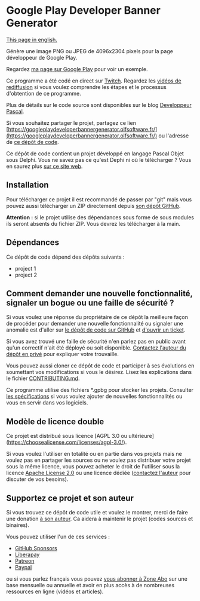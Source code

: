 # Google Play Developer Banner Generator

[This page in english.](README.md)

Génère une image PNG ou JPEG de 4096x2304 pixels pour la page développeur de Google Play.

Regardez [ma page sur Google Play](https://play.google.com/store/apps/dev?id=8272814550297637230) pour voir un exemple.

Ce programme a été codé en direct sur [Twitch](https://twitter.com/PremartinPatric). Regardez les [vidéos de rediffusion](https://serialstreameur.fr/google-play-developer-banner-generator.html) si vous voulez comprendre les étapes et le processus d'obtention de ce programme.

Plus de détails sur le code source sont disponibles sur le blog [Developpeur Pascal](https://developpeur-pascal.fr/google-play-developer-banner-generator.html).

Si vous souhaitez partager le projet, partagez ce lien [https://googleplaydeveloperbannergenerator.olfsoftware.fr/](https://googleplaydeveloperbannergenerator.olfsoftware.fr/) ou l'adresse de [ce dépôt de code](https://github.com/DeveloppeurPascal/GooglePlayDeveloperBannerGenerator).

Ce dépôt de code contient un projet développé en langage Pascal Objet sous Delphi. Vous ne savez pas ce qu'est Dephi ni où le télécharger ? Vous en saurez plus [sur ce site web](https://delphi-resources.developpeur-pascal.fr/).

## Installation

Pour télécharger ce projet il est recommandé de passer par "git" mais vous pouvez aussi télécharger un ZIP directement depuis [son dépôt GitHub](https://github.com/DeveloppeurPascal/GooglePlayDeveloperBannerGenerator).

**Attention :** si le projet utilise des dépendances sous forme de sous modules ils seront absents du fichier ZIP. Vous devrez les télécharger à la main.

## Dépendances

Ce dépôt de code dépend des dépôts suivants :

* project 1
* project 2

## Comment demander une nouvelle fonctionnalité, signaler un bogue ou une faille de sécurité ?

Si vous voulez une réponse du propriétaire de ce dépôt la meilleure façon de procéder pour demander une nouvelle fonctionnalité ou signaler une anomalie est d'aller sur [le dépôt de code sur GitHub](https://github.com/DeveloppeurPascal/GooglePlayDeveloperBannerGenerator) et [d'ouvrir un ticket](https://github.com/DeveloppeurPascal/GooglePlayDeveloperBannerGenerator/issues).

Si vous avez trouvé une faille de sécurité n'en parlez pas en public avant qu'un correctif n'ait été déployé ou soit disponible. [Contactez l'auteur du dépôt en privé](https://developpeur-pascal.fr/nous-contacter.php) pour expliquer votre trouvaille.

Vous pouvez aussi cloner ce dépôt de code et participer à ses évolutions en soumettant vos modifications si vous le désirez. Lisez les explications dans le fichier [CONTRIBUTING.md](CONTRIBUTING.md).

Ce programme utilise des fichiers *.gpbg pour stocker les projets. Consulter [les spécifications](GPBG-File-Description.md) si vous voulez ajouter de nouvelles fonctionnalités ou vous en servir dans vos logiciels.

## Modèle de licence double

Ce projet est distribué sous licence [AGPL 3.0 ou ultérieure] (https://choosealicense.com/licenses/agpl-3.0/).

Si vous voulez l'utiliser en totalité ou en partie dans vos projets mais ne voulez pas en partager les sources ou ne voulez pas distribuer votre projet sous la même licence, vous pouvez acheter le droit de l'utiliser sous la licence [Apache License 2.0](https://choosealicense.com/licenses/apache-2.0/) ou une licence dédiée ([contactez l'auteur](https://developpeur-pascal.fr/nous-contacter.php) pour discuter de vos besoins).

## Supportez ce projet et son auteur

Si vous trouvez ce dépôt de code utile et voulez le montrer, merci de faire une donation [à son auteur](https://github.com/DeveloppeurPascal). Ca aidera à maintenir le projet (codes sources et binaires).

Vous pouvez utiliser l'un de ces services :

* [GitHub Sponsors](https://github.com/sponsors/DeveloppeurPascal)
* [Liberapay](https://liberapay.com/PatrickPremartin)
* [Patreon](https://www.patreon.com/patrickpremartin)
* [Paypal](https://www.paypal.com/paypalme/patrickpremartin)

ou si vous parlez français vous pouvez [vous abonner à Zone Abo](https://zone-abo.fr/nos-abonnements.php) sur une base mensuelle ou annuelle et avoir en plus accès à de nombreuses ressources en ligne (vidéos et articles).
